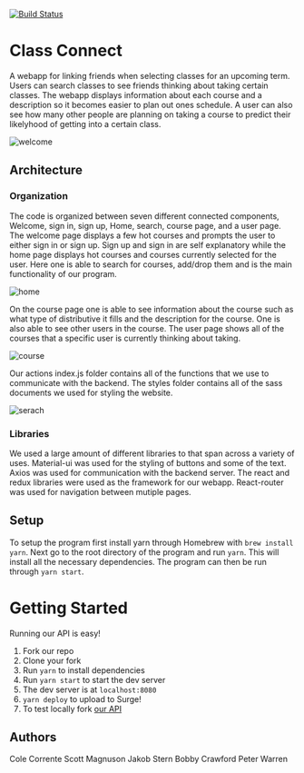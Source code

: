 [![Build Status](https://travis-ci.com/dartmouth-cs52-18S/classconnect-client.svg?token=oPyFmwLvTzTq5eE3F4cy&branch=master)](https://travis-ci.com/dartmouth-cs52-18S/classconnect-client)

# Class Connect

 A webapp for linking friends when selecting classes for an upcoming term. Users can search classes to see friends thinking about taking certain classes. The webapp displays information about each course and a description so it becomes easier to plan out ones schedule. A user can also see how many other people are planning on taking a course to predict their likelyhood of getting into a certain class.

![welcome](/gif/welcome-home.gif)


## Architecture

### Organization
The code is organized between seven different connected components, Welcome, sign in, sign up, Home, search, course page, and a user page. The welcome page displays a few hot courses and prompts the user to either sign in or sign up. Sign up and sign in are self explanatory while the home page displays hot courses and courses currently selected for the user. Here one is able to search for courses, add/drop them and is the main functionality of our program.

![home](/gif/add-drop.gif)

On the course page one is able to see information about the course such as what type of distributive it fills and the description for the course. One is also able to see other users in the course. The user page shows all of the courses that a specific user is currently thinking about taking.

![course](https://thumbs.gfycat.com/UnrulyTotalEstuarinecrocodile-size_restricted.gif)

Our actions index.js folder contains all of the functions that we use to communicate with the backend. The styles folder contains all of the sass documents we used for styling the website.

![serach](/gif/sign-up-search.gif)

### Libraries
We used a large amount of different libraries to that span across a variety of uses. Material-ui was used for the styling of buttons and some of the text. Axios was used for communication with the backend server. The react and redux libraries were used as the framework for our webapp. React-router was used for navigation between mutiple pages.

## Setup

To setup the program first install yarn through Homebrew with `brew install yarn`. Next go to the root directory of the program and run `yarn`. This will install all the necessary dependencies. The program can then be run through `yarn start`.

# Getting Started

Running our API is easy!
1. Fork our repo
1. Clone your fork
1. Run `yarn` to install dependencies
1. Run `yarn start` to start the dev server
1. The dev server is at `localhost:8080`
1. `yarn deploy` to upload to Surge!
1. To test locally fork [our API](https://github.com/dartmouth-cs52-18S/classconnect-api)

## Authors

Cole Corrente
Scott Magnuson
Jakob Stern
Bobby Crawford
Peter Warren
